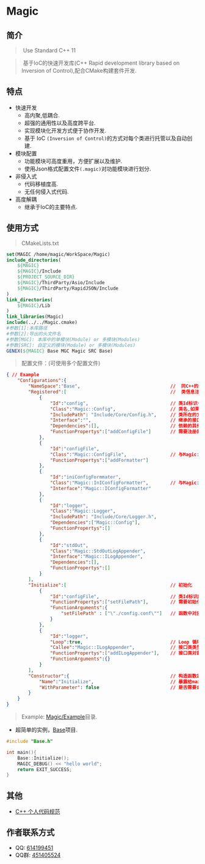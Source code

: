 # Magic

## 简介

> ​		Use Standard C++ 11

> ​		基于IoC的快速开发库(C++ Rapid development library based on Inversion of Control),配合CMake构建套件开发.

## 特点

- 快速开发
  - 高内聚,低耦合.
  - 超强的通用性以及高度跨平台.
  - 实现模块化开发方式便于协作开发.
  - 基于 IoC `(Inversion of Control)`的方式对每个类进行托管以及自动创建.
- 模块配置
  - 功能模块可高度重用，方便扩展以及维护.
  - 使用Json格式配置文件`(.magic)`对功能模块进行划分.
- 非侵入式
  - 代码移植度高.
  - 无任何侵入式代码.
- 高度解耦
  - 继承于IoC的主要特点.

## 使用方式

> CMakeLists.txt

```cmake
set(MAGIC /home/magic/WorkSpace/Magic)
include_directories(
    ${MAGIC}
	${MAGIC}/Include
    ${PROJECT_SOURCE_DIR}
    ${MAGIC}/ThirdParty/Asio/Include
    ${MAGIC}/ThirdParty/RapidJSON/Include
)
link_directories(
    ${MAGIC}/Lib
)
link_libraries(Magic)
include(../../Magic.cmake)
#参数[1]:本库路径
#参数[2]:导出的头文件名
#参数[MGC]: 本库中的单模块(Module) or 多模块(Modules)
#参数[SRC]: 自定义的模块(Module) or 多模块(Modules)
GENEX(${MAGIC} Base MGC Magic SRC Base)

```

> 配置文件：(可使用多个配置文件)

```json
{ // Example
    "Configurations":{
        "NameSpace":"Base", 								//	同C++的namespace,若不想具有namespace留空即可.
        "Registered":[										//	类信息注册.
            {
                "Id":"config", 								// 类Id标识(任意名),用于Initialize中使用.
                "Class":"Magic::Config", 					// 类名,如果有namespace,则需加上即可.
                "IncludePath": "Include/Core/Config.h",		// 类所在的文件路径.
                "Interface":"",								// 继承的接口类,通常需要类似工厂模式的时候才使用.
                "Dependencies":[],							// 依赖的其他类的类名.
                "FunctionPropertys":["addConfigFile"]		// 需要注册的属性函数.
            },
            {
                "Id":"configFile",
                "Class":"Magic::ConfigFile",				// 与Magic::Config同文件,则不需要在此定义IncludePath
                "FunctionPropertys":["addFormatter"]
            },
            {
                "Id":"iniConfigFormmater",
                "Class":"Magic::InIConfigFormatter",		// 与Magic::Config同文件,则不需要在此定义IncludePath
                "Interface":"Magic::IConfigFormatter"
            },
            {
                "Id":"logger",
                "Class":"Magic::Logger",
                "IncludePath": "Include/Core/Logger.h",
                "Dependencies":["Magic::Config"],
                "FunctionPropertys":[]
            },
            {
                "Id":"stdOut",
                "Class":"Magic::StdOutLogAppender",
                "Interface":"Magic::ILogAppender",
                "Dependencies":[],
                "FunctionPropertys":[]
            }
        ],
        "Initialize":[										// 初始化
            {
                "Id":"configFile", 							// 类Id标识应与上方Registered中一致.
                "FunctionPropertys":["setFilePath"],		// 需要初始化的函数.
                "FunctionArguments":{
                    "setFilePath" : ["\"./config.conf\""]	// 函数中对应的 RAW Arguments.
                }
            },
            {
                "Id":"logger",
                "Loop":true,								// Loop 循环加入接口类对象
                "Callee":"Magic::ILogAppender",				// 接口类类型
                "FunctionPropertys":["addILogAppender"],	// 接口类对象添加函数.
                "FunctionArguments":{}
            }
        ],
        "Constructor":{										// 构造函数定义
            "Name":"Initialize",							// 暴露给main函数中调用名.
            "WithParameter": false							// 是否需要自定义注册参数.
        }
    }
}
```

> Example: [Magic/Example](Magic/Example)目录.

- 超简单的实例，[Base](Magic/Example/Base)项目.

```c++
#include "Base.h"

int main(){
    Base::Initialize();
    MAGIC_DEBUG() << "hello world";
    return EXIT_SUCCESS;
}
```

## 其他

- [C++ 个人代码规范](http://note.youdao.com/noteshare?id=0975fd51d320c1cd7bc0cbaab6d39e59&sub=AC10B1CBC6744F92B2B8A3F26DC47918)

## 作者联系方式

- QQ: [614199451](http://wpa.qq.com/msgrd?v=3&uin=614199451&site=qq&menu=yes)
- QQ群: [451405524](https://qm.qq.com/cgi-bin/qm/qr?k=qsjCo88_9j8cPCwkgzRzaIKfCyXU98VH&jump_from=webapi)